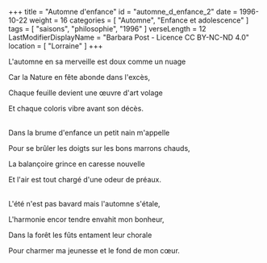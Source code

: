 +++
title = "Automne d'enfance"
id = "automne_d_enfance_2"
date = 1996-10-22
weight = 16
categories = [ "Automne", "Enfance et adolescence" ]
tags = [ "saisons", "philosophie", "1996" ]
verseLength = 12
LastModifierDisplayName = "Barbara Post - Licence CC BY-NC-ND 4.0"
location = [ "Lorraine" ]
+++

L'automne en sa merveille est doux comme un nuage

Car la Nature en fête abonde dans l'excès,

Chaque feuille devient une œuvre d'art volage

Et chaque coloris vibre avant son décès.

 \
Dans la brume d'enfance un petit nain m'appelle

Pour se brûler les doigts sur les bons marrons chauds,

La balançoire grince en caresse nouvelle

Et l'air est tout chargé d'une odeur de préaux.

 \
L'été n'est pas bavard mais l'automne s'étale,

L'harmonie encor tendre envahit mon bonheur,

Dans la forêt les fûts entament leur chorale

Pour charmer ma jeunesse et le fond de mon cœur.

